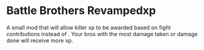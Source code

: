 # Battle Brothers Revampedxp

A small mod that will allow killer xp to be awarded based on fight contributions instead of . Your bros with the most damage taken or damage done will receive more xp.
